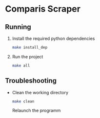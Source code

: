 # Comparis Scraper


## Running
1. Install the required python dependencies
   ```bash
   make install_dep
   ```
2. Run the project
   ```bash
   make all
   ```


## Troubleshooting

- Clean the working directory
  ```bash
  make clean
  ```
  Relaunch the programm